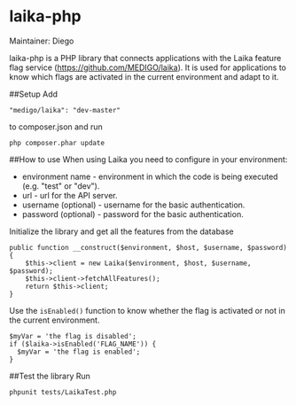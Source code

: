 # laika-php

Maintainer: Diego

laika-php is a PHP library that connects applications with the Laika feature flag service (https://github.com/MEDIGO/laika).
It is used for applications to know which flags are activated in the current environment and adapt to it.

##Setup
Add
```
"medigo/laika": "dev-master"
```
to composer.json and run
```
php composer.phar update
```

##How to use
When using Laika you need to configure in your environment:
- environment name - environment in which the code is being executed (e.g. "test" or "dev").
- url - url for the API server.
- username (optional) - username for the basic authentication.
- password (optional) - password for the basic authentication.

Initialize the library and get all the features from the database
```
public function __construct($environment, $host, $username, $password)
{
    $this->client = new Laika($environment, $host, $username, $password);
    $this->client->fetchAllFeatures();
    return $this->client;
}
```
Use the `isEnabled()` function to know whether the flag is activated or not in the current environment.
```
$myVar = 'the flag is disabled';
if ($laika->isEnabled('FLAG_NAME')) {
  $myVar = 'the flag is enabled';
}
```
##Test the library
Run
```
phpunit tests/LaikaTest.php
```
